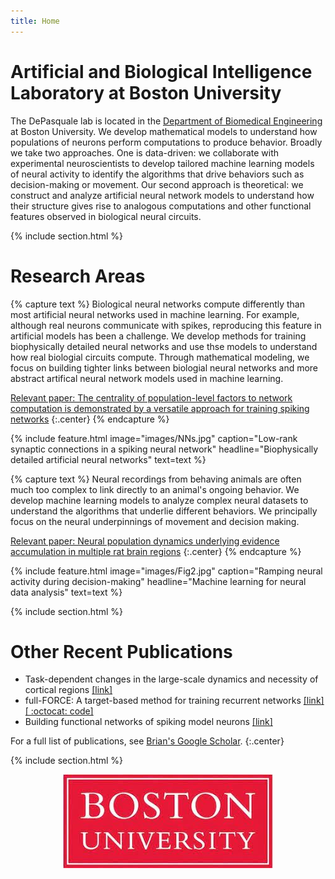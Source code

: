 ```yaml
---
title: Home
---
```


# Artificial and Biological Intelligence Laboratory at Boston University

The DePasquale lab is located in the [Department of Biomedical Engineering](https://www.bu.edu/eng/academics/departments-and-divisions/biomedical-engineering/) at Boston University. We develop mathematical models to understand how populations of neurons perform computations to produce behavior. Broadly we take two approaches. One is data-driven: we collaborate with experimental neuroscientists to develop tailored machine learning models of neural activity to identify the algorithms that drive behaviors such as decision-making or movement. Our second approach is theoretical: we construct and analyze artificial neural network models to understand how their structure gives rise to analogous computations and other functional features observed in biological neural circuits.

{% include section.html %}

# Research Areas

{% capture text %}
Biological neural networks compute differently than most artificial neural networks used in machine learning. For example, although real neurons communicate with spikes, reproducing this feature in artificial models has been a challenge. We develop methods for training biophysically detailed neural networks and use thse models to understand how real biologial circuits compute. Through mathematical modeling, we focus on building tighter links between biologial neural networks and more abstract artifical neural network models used in machine learning. 

[Relevant paper: The centrality of population-level factors to network computation is demonstrated by a versatile approach for training spiking networks](https://doi.org/10.1016/j.neuron.2022.12.007)
{:.center}
{% endcapture %}

{%
  include feature.html
  image="images/NNs.jpg"
  caption="Low-rank synaptic connections in a spiking neural network"
  headline="Biophysically detailed artificial neural networks"
  text=text
%}

{% capture text %}
Neural recordings from behaving animals are often much too complex to link directly to an animal's ongoing behavior. We develop machine learning models to analyze complex neural datasets to understand the algorithms that underlie different behaviors. We principally focus on the neural underpinnings of movement and decision making. 
 
[Relevant paper: Neural population dynamics underlying evidence accumulation in multiple rat brain regions](https://www.biorxiv.org/content/10.1101/2021.10.28.465122v1)
{:.center}
{% endcapture %}

{%
  include feature.html
  image="images/Fig2.jpg"
  caption="Ramping neural activity during decision-making"
  headline="Machine learning for neural data analysis"
  text=text
%}

{% include section.html %}

# Other Recent Publications

- Task-dependent changes in the large-scale dynamics and necessity of cortical regions [[link]](https://linkinghub.elsevier.com/retrieve/pii/S0896627319307317)
- full-FORCE: A target-based method for training recurrent networks [[link]](https://journals.plos.org/plosone/article?id=10.1371/journal.pone.0191527)[[ :octocat: code]](https://github.com/briandepasquale/full-FORCE-demos)
- Building functional networks of spiking model neurons [[link]](https://www.nature.com/articles/nn.4241)

For a full list of publications, see [Brian's Google Scholar](https://scholar.google.com/citations?user=dkRSv1AAAAAJ&hl=en).
{:.center}

{% include section.html %}

<div style="text-align: center;">
    <img src="images/BU.jpeg" >
</div>
